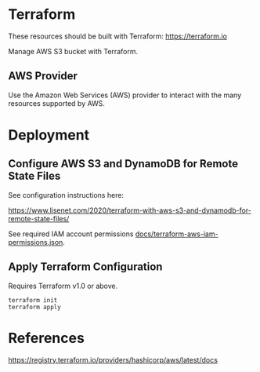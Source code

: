 # Terraform

These resources should be built with Terraform: https://terraform.io

Manage AWS S3 bucket with Terraform.

## AWS Provider

Use the Amazon Web Services (AWS) provider to interact with the many resources supported by AWS. 

# Deployment

## Configure AWS S3 and DynamoDB for Remote State Files

See configuration instructions here:

https://www.lisenet.com/2020/terraform-with-aws-s3-and-dynamodb-for-remote-state-files/

See required IAM account permissions [docs/terraform-aws-iam-permissions.json](../../docs/terraform-aws-iam-permissions.json).

## Apply Terraform Configuration

Requires Terraform v1.0 or above.

```
terraform init
terraform apply
```

# References

https://registry.terraform.io/providers/hashicorp/aws/latest/docs
